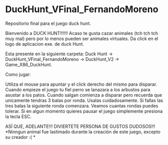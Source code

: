 # DuckHunt_VFinal_FernandoMoreno
Repositorio final para el juego duck hunt.

Bienvenido a DUCK HUNT!!!!!!
Acaso te gusta cazar animales (tch tch tch muy mal) pero por lo menos pueden ser animales virtuales.
Da click en el logo de aplicacion exe. de duck Hunt.

Esta presente en la siguiente carpeta:
Duck Hunt -> DuckHunt_VFinal_FernandoMoreno -> DuckHunt_V2 -> Game_X86_DuckHunt.

Como jugar:

Utiliza el mouse para apuntar y el click derecho del mismo para disparar.
Cuando empieze el juego tu fiel perro se lanazara a los arbustos para asustar a los patos.
Cuando salgan comienza a disparar pero recuerda que unicamente tendras 3 balas por ronda. Usalas cuidadosamente.
Si fallas las tres balas la siguiente ronda comenzara.
Veamos cuantas rondas puedes tolerar.
Si en algun momento quieres pausar el juego simplemente presiona la tecla ESC.

ASÍ QUE, ADELANTE!!! DIVIERTETE PERSONA DE GUSTOS DUDOSOS!!!
*Ninngun animal fue lastimado durante la creación de este juego, excepto su creador :( *


